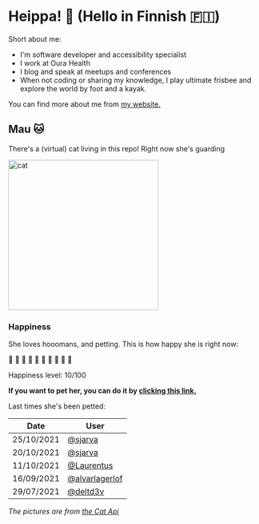 # Heippa! :wave: (Hello in Finnish :finland:)

Short about me:
- I'm software developer and accessibility specialist
- I work at Oura Health
- I blog and speak at meetups and conferences
- When not coding or sharing my knowledge, I play ultimate frisbee and explore the world by foot and a kayak.

You can find more about me from [my website.](https://eevis.codes)

<!-- Cat Widget Start -->
## Mau :cat:

There's a (virtual) cat living in this repo! Right now she's guarding

<img src=https://cdn2.thecatapi.com/images/b1a.jpg alt="cat" width=300 />
  
### Happiness
  She loves hooomans, and petting. This is how happy she is right now: 
  
  :sparkling_heart: :black_heart: :black_heart: :black_heart: :black_heart: :black_heart: :black_heart: :black_heart: :black_heart: :black_heart: 
  
  Happiness level: 10/100
   
  **If you want to pet her, you can do it by [clicking this link.](https://github.com/eevajonnapanula/eevajonnapanula/issues/new?title=pet-cat&body=Just+submit+the+issue+-+that%27s+all+you+have+to+do+%3Acat%3A)**
  
  Last times she's been petted: 

Date | User
------- | ---------
 25/10/2021 | [@sjarva](https://github.com/sjarva)
20/10/2021 | [@sjarva](https://github.com/sjarva)
11/10/2021 | [@Laurentus](https://github.com/Laurentus)
16/09/2021 | [@alvarlagerlof](https://github.com/alvarlagerlof)
29/07/2021 | [@deltd3v](https://github.com/deltd3v)
  

*The pictures are from [the Cat Api](https://thecatapi.com/)*
<!-- Cat Widget End -->
